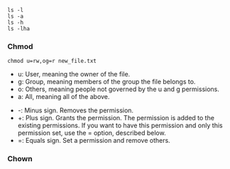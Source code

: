 ```
ls -l
ls -a
ls -h
ls -lha
```

### Chmod

```
chmod u=rw,og=r new_file.txt
```

- u: User, meaning the owner of the file.
- g: Group, meaning members of the group the file belongs to.
- o: Others, meaning people not governed by the u and g permissions.
- a: All, meaning all of the above.

* -: Minus sign. Removes the permission.
* +: Plus sign. Grants the permission. The permission is added to the existing permissions. If you want to have this permission and only this permission set, use the = option, described below.
* =: Equals sign. Set a permission and remove others.



### Chown




